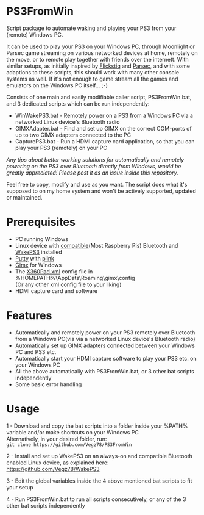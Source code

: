 # PS3FromWin
Script package to automate waking and playing your PS3 from your (remote) Windows PC.

It can be used to play your PS3 on your Windows PC, through Moonlight or Parsec game streaming on various networked devices at home, remotely on the move, or to remote play together with friends over the internett. With similar setups, as initially inspired by [Flickstiq](https://medium.com/flickstiq-com/stream-any-game-console-to-a-computer-debe3ea24d47) and [Parsec](https://blog.parsecgaming.com/pc-mac-co-play-on-the-xbox-one-ps4-at-1080p60-fc884d9151c0), and with some adaptions to these scripts, this should work with many other console systems as well. If it's not enough to game stream all the games and emulators on the Windows PC itself... ;-)

Consists of one main and easily modifiable caller script, PS3FromWin.bat, and 3 dedicated scripts which can be run independently:
  - WinWakePS3.bat - Remotely power on a PS3 from a Windows PC via a networked Linux device's Bluetooth radio
  - GIMXAdapter.bat - Find and set up GIMX on the correct COM-ports of up to two GIMX adapters connected to the PC
  - CapturePS3.bat -  Run a HDMI capture card application, so that you can play your PS3 (remotely) on your PC

*Any tips about better working solutions for automatically and remotely powering on the PS3 over Bluetooth directly from Windows, would be greatly appreciated! Please post it as an issue inside this repository.*

Feel free to copy, modify and use as you want. The script does what it's supposed to on my home system and won't be actively supported, updated or maintained.

# Prerequisites
- PC running Windows
- Linux device with [compatible](https://gimx.fr/wiki/index.php?title=Bluetooth_dongle)(Most Raspberry Pis) Bluetooth and [WakePS3](https://github.com/Vegz78/WakePS3) installed
- [Putty](https://www.putty.org) with [plink](https://the.earth.li/~sgtatham/putty/0.73/htmldoc/Chapter7.html#plink)
- [Gimx](https://github.com/matlo/GIMX/releases/) for Windows
- The [X360Pad.xml](https://github.com/matlo/GIMX-configurations/blob/master/Windows/X360Pad.xml) config file in %HOMEPATH%\AppData\Roaming\gimx\config
<br>(Or any other xml config file to your liking)
- HDMI capture card and software

# Features
- Automatically and remotely power on your PS3 remotely over Bluetooth from a Windows PC(via via a networked Linux device's Bluetooth radio)
- Automatically set up GIMX adapters connected between your Windows PC and PS3 etc.
- Automatically start your HDMI capture software to play your PS3 etc. on your Windows PC
- All the above automatically with PS3FromWin.bat, or 3 other bat scripts independently
- Some basic error handling

# Usage

1 - Download and copy the bat scripts into a folder inside your %PATH% variable and/or make shortcuts on your Windows PC <br>
    Alternatively, in your desired folder, run:<BR>
    ```git clone https://github.com/Vegz78/PS3FromWin```

2 - Install and set up WakePS3 on an always-on and compatible Bluetooth enabled Linux device, as explained here: https://github.com/Vegz78/WakePS3

3 - Edit the global variables inside the 4 above mentioned bat scripts to fit your setup

4 - Run PS3FromWin.bat to run all scripts consecutively, or any of the 3 other bat scripts independently
